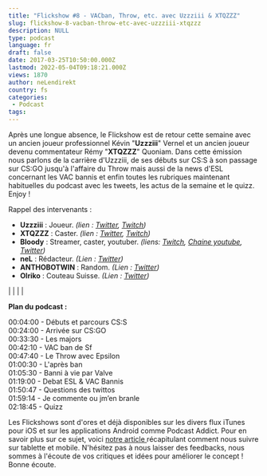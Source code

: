 ```yaml
---
title: "Flickshow #8 - VACban, Throw, etc. avec Uzzziii & XTQZZZ"
slug: flickshow-8-vacban-throw-etc-avec-uzzziii-xtqzzz
description: NULL
type: podcast
language: fr
draft: false
date: 2017-03-25T10:50:00.000Z
lastmod: 2022-05-04T09:18:21.000Z
views: 1870
author: neLendirekt
country: fs
categories:
 - Podcast
tags:
---
```

Après une longue absence, le Flickshow est de retour cette semaine avec un ancien joueur professionnel Kévin "**Uzzziii**" Vernel et un ancien joueur devenu commentateur Rémy "**XTQZZZ**" Quoniam. Dans cette émission nous parlons de la carrière d'Uzzziii, de ses débuts sur CS:S à son passage sur CS:GO jusqu'à l'affaire du Throw mais aussi de la news d'ESL concernant les VAC bannis et enfin toutes les rubriques maintenant habituelles du podcast avec les tweets, les actus de la semaine et le quizz. Enjoy !

Rappel des intervenants :

* **Uzzziii** : Joueur. _(lien : [Twitter](https://twitter.com/Uzzziii%5Fcsgo), [Twitch](https://www.twitch.tv/uzzziii%5Fcsgo))_
* **XTQZZZ** : Caster. _(lien : [Twitter](https://twitter.com/XTQZZZ), [Twitch](https://www.twitch.tv/xtqzzzz))_
* **Bloody** : Streamer, caster, youtuber. _(liens: [Twitch](https://www.twitch.tv/bloodysusu%5F), [Chaine youtube](https://www.youtube.com/channel/UCC0NyiY%5FPHwuLtmH5hloHUw), [Twitter](https://twitter.com/bloodySuSu))_
* **neL** : Rédacteur. _(Lien : [Twitter](https://twitter.com/neLendirekt))_
* **ANTHOBOTWIN** : Random. _(Lien : [Twitter](https://twitter.com/AnthobotwiN))_
* **Olriko** : Couteau Suisse. _(Lien : [Twitter](https://twitter.com/Olriko%5F42))_

|  |
|  |

  
**Plan du podcast :**

00:04:00 - Débuts et parcours CS:S  
00:24:00 - Arrivée sur CS:GO  
00:33:30 - Les majors  
00:42:10 - VAC ban de Sf  
00:47:40 - Le Throw avec Epsilon  
01:00:30 - L'après ban  
01:05:30 - Banni à vie par Valve  
01:19:00 - Debat ESL & VAC Bannis  
01:50:47 - Questions des twittos  
01:59:14 - Je commente ou jm’en branle  
02:18:45 - Quizz

Les Flickshows sont d'ores et déjà disponibles sur les divers flux iTunes pour iOS et sur les applications Android comme Podcast Addict. Pour en savoir plus sur ce sujet, voici [notre article ](/flash/comment-ecouter-le-flickshow-sur-telephone-et-tablette/209)récapitulant comment nous suivre sur tablette et mobile. N'hésitez pas à nous laisser des feedbacks, nous sommes à l'écoute de vos critiques et idées pour améliorer le concept ! Bonne écoute.
